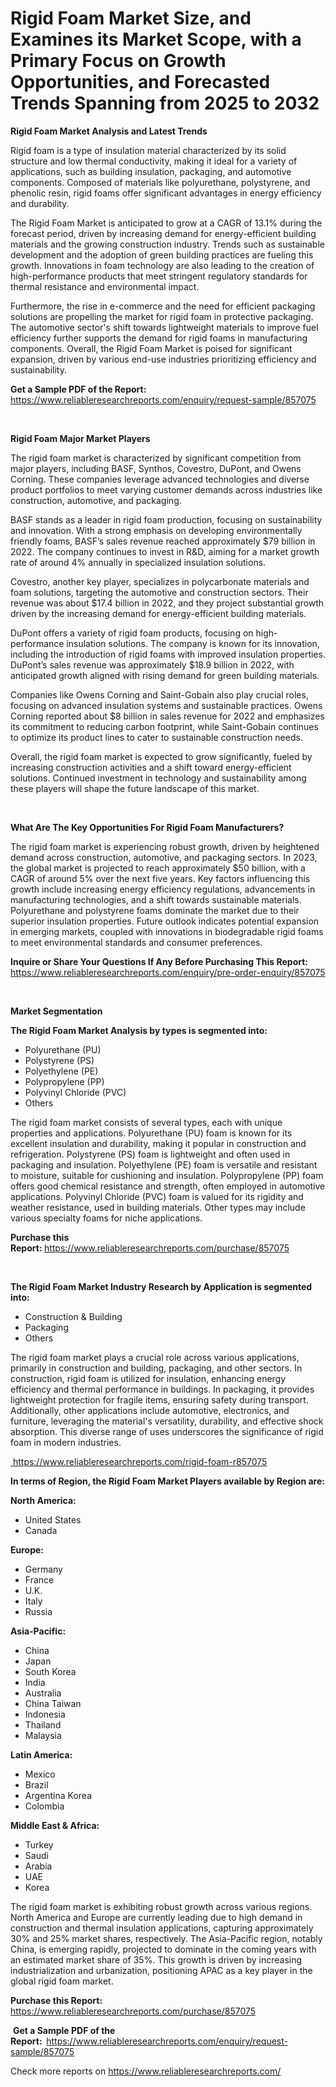 <p><h1>Rigid Foam Market Size, and Examines its Market Scope, with a Primary Focus on Growth Opportunities, and Forecasted Trends Spanning from 2025 to 2032</h1></p><p><strong>Rigid Foam Market Analysis and Latest Trends</strong></p>
<p><p>Rigid foam is a type of insulation material characterized by its solid structure and low thermal conductivity, making it ideal for a variety of applications, such as building insulation, packaging, and automotive components. Composed of materials like polyurethane, polystyrene, and phenolic resin, rigid foams offer significant advantages in energy efficiency and durability. </p><p>The Rigid Foam Market is anticipated to grow at a CAGR of 13.1% during the forecast period, driven by increasing demand for energy-efficient building materials and the growing construction industry. Trends such as sustainable development and the adoption of green building practices are fueling this growth. Innovations in foam technology are also leading to the creation of high-performance products that meet stringent regulatory standards for thermal resistance and environmental impact. </p><p>Furthermore, the rise in e-commerce and the need for efficient packaging solutions are propelling the market for rigid foam in protective packaging. The automotive sector's shift towards lightweight materials to improve fuel efficiency further supports the demand for rigid foams in manufacturing components. Overall, the Rigid Foam Market is poised for significant expansion, driven by various end-use industries prioritizing efficiency and sustainability.</p></p>
<p><strong>Get a Sample PDF of the Report:&nbsp;</strong> <a href="https://www.reliableresearchreports.com/enquiry/request-sample/857075?utm_campaign=11&utm_medium=2&utm_source=Github&utm_content=ia&utm_term=28022025&utm_id=rigid-foam">https://www.reliableresearchreports.com/enquiry/request-sample/857075</a></p>
<p>&nbsp;</p>
<p><strong>Rigid Foam Major Market Players</strong></p>
<p><p>The rigid foam market is characterized by significant competition from major players, including BASF, Synthos, Covestro, DuPont, and Owens Corning. These companies leverage advanced technologies and diverse product portfolios to meet varying customer demands across industries like construction, automotive, and packaging.</p><p>BASF stands as a leader in rigid foam production, focusing on sustainability and innovation. With a strong emphasis on developing environmentally friendly foams, BASF’s sales revenue reached approximately $79 billion in 2022. The company continues to invest in R&D, aiming for a market growth rate of around 4% annually in specialized insulation solutions.</p><p>Covestro, another key player, specializes in polycarbonate materials and foam solutions, targeting the automotive and construction sectors. Their revenue was about $17.4 billion in 2022, and they project substantial growth driven by the increasing demand for energy-efficient building materials.</p><p>DuPont offers a variety of rigid foam products, focusing on high-performance insulation solutions. The company is known for its innovation, including the introduction of rigid foams with improved insulation properties. DuPont’s sales revenue was approximately $18.9 billion in 2022, with anticipated growth aligned with rising demand for green building materials.</p><p>Companies like Owens Corning and Saint-Gobain also play crucial roles, focusing on advanced insulation systems and sustainable practices. Owens Corning reported about $8 billion in sales revenue for 2022 and emphasizes its commitment to reducing carbon footprint, while Saint-Gobain continues to optimize its product lines to cater to sustainable construction needs.</p><p>Overall, the rigid foam market is expected to grow significantly, fueled by increasing construction activities and a shift toward energy-efficient solutions. Continued investment in technology and sustainability among these players will shape the future landscape of this market.</p></p>
<p>&nbsp;</p>
<p><strong>What Are The Key Opportunities For Rigid Foam Manufacturers?</strong></p>
<p><p>The rigid foam market is experiencing robust growth, driven by heightened demand across construction, automotive, and packaging sectors. In 2023, the global market is projected to reach approximately $50 billion, with a CAGR of around 5% over the next five years. Key factors influencing this growth include increasing energy efficiency regulations, advancements in manufacturing technologies, and a shift towards sustainable materials. Polyurethane and polystyrene foams dominate the market due to their superior insulation properties. Future outlook indicates potential expansion in emerging markets, coupled with innovations in biodegradable rigid foams to meet environmental standards and consumer preferences.</p></p>
<p><strong>Inquire or Share Your Questions If Any Before Purchasing This Report:</strong> <a href="https://www.reliableresearchreports.com/enquiry/pre-order-enquiry/857075?utm_campaign=11&utm_medium=2&utm_source=Github&utm_content=ia&utm_term=28022025&utm_id=rigid-foam">https://www.reliableresearchreports.com/enquiry/pre-order-enquiry/857075</a></p>
<p>&nbsp;</p>
<p><strong>Market Segmentation</strong></p>
<p><strong>The Rigid Foam Market Analysis by types is segmented into:</strong></p>
<p><ul><li>Polyurethane (PU)</li><li>Polystyrene (PS)</li><li>Polyethylene (PE)</li><li>Polypropylene (PP)</li><li>Polyvinyl Chloride (PVC)</li><li>Others</li></ul></p>
<p><p>The rigid foam market consists of several types, each with unique properties and applications. Polyurethane (PU) foam is known for its excellent insulation and durability, making it popular in construction and refrigeration. Polystyrene (PS) foam is lightweight and often used in packaging and insulation. Polyethylene (PE) foam is versatile and resistant to moisture, suitable for cushioning and insulation. Polypropylene (PP) foam offers good chemical resistance and strength, often employed in automotive applications. Polyvinyl Chloride (PVC) foam is valued for its rigidity and weather resistance, used in building materials. Other types may include various specialty foams for niche applications.</p></p>
<p><strong>Purchase this Report:&nbsp;</strong><a href="https://www.reliableresearchreports.com/purchase/857075?utm_campaign=11&utm_medium=2&utm_source=Github&utm_content=ia&utm_term=28022025&utm_id=rigid-foam">https://www.reliableresearchreports.com/purchase/857075</a></p>
<p>&nbsp;</p>
<p><strong>The Rigid Foam Market Industry Research by Application is segmented into:</strong></p>
<p><ul><li>Construction & Building</li><li>Packaging</li><li>Others</li></ul></p>
<p><p>The rigid foam market plays a crucial role across various applications, primarily in construction and building, packaging, and other sectors. In construction, rigid foam is utilized for insulation, enhancing energy efficiency and thermal performance in buildings. In packaging, it provides lightweight protection for fragile items, ensuring safety during transport. Additionally, other applications include automotive, electronics, and furniture, leveraging the material's versatility, durability, and effective shock absorption. This diverse range of uses underscores the significance of rigid foam in modern industries.</p></p>
<p><a href="https://www.reliableresearchreports.com/rigid-foam-r857075?utm_campaign=11&utm_medium=2&utm_source=Github&utm_content=ia&utm_term=28022025&utm_id=rigid-foam">&nbsp;https://www.reliableresearchreports.com/rigid-foam-r857075</a></p>
<p><strong>In terms of Region, the Rigid Foam Market Players available by Region are:</strong></p>
<p>
    <p> <strong> North America: </strong>
        <ul>
            <li>United States</li>
            <li>Canada</li>
        </ul>
        </p> 
    <p> <strong> Europe: </strong>
        <ul>
            <li>Germany</li>
            <li>France</li>
            <li>U.K.</li>
            <li>Italy</li>
            <li>Russia</li>
        </ul>
        </p> 
    <p> <strong> Asia-Pacific: </strong>
        <ul>
            <li>China</li>
            <li>Japan</li>
            <li>South Korea</li>
            <li>India</li>
            <li>Australia</li>
            <li>China Taiwan</li>
            <li>Indonesia</li>
            <li>Thailand</li>
            <li>Malaysia</li>
        </ul>
        </p> 
    <p> <strong> Latin America: </strong>
        <ul>
            <li>Mexico</li>
            <li>Brazil</li>
            <li>Argentina Korea</li>
            <li>Colombia</li>
        </ul>
        </p> 
    <p> <strong> Middle East & Africa: </strong>
        <ul>
            <li>Turkey</li>
            <li>Saudi</li>
            <li>Arabia</li>
            <li>UAE</li>
            <li>Korea</li>
        </ul>
    </p>
    </p>
<p><p>The rigid foam market is exhibiting robust growth across various regions. North America and Europe are currently leading due to high demand in construction and thermal insulation applications, capturing approximately 30% and 25% market shares, respectively. The Asia-Pacific region, notably China, is emerging rapidly, projected to dominate in the coming years with an estimated market share of 35%. This growth is driven by increasing industrialization and urbanization, positioning APAC as a key player in the global rigid foam market.</p></p>
<p><strong>Purchase this Report: </strong><a href="https://www.reliableresearchreports.com/purchase/857075?utm_campaign=11&utm_medium=2&utm_source=Github&utm_content=ia&utm_term=28022025&utm_id=rigid-foam">https://www.reliableresearchreports.com/purchase/857075</a></p>
<p>&nbsp;<strong>Get a Sample PDF of the Report:&nbsp;&nbsp;</strong><a href="https://www.reliableresearchreports.com/enquiry/request-sample/857075?utm_campaign=11&utm_medium=2&utm_source=Github&utm_content=ia&utm_term=28022025&utm_id=rigid-foam">https://www.reliableresearchreports.com/enquiry/request-sample/857075</a></p>
<p><strong></strong></p>
<p>Check more reports on <a href="https://www.reliableresearchreports.com/?utm_campaign=11&utm_medium=2&utm_source=Github&utm_content=ia&utm_term=28022025&utm_id=rigid-foam">https://www.reliableresearchreports.com/</a></p>